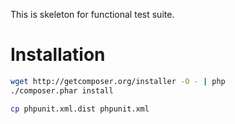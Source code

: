 
This is skeleton for functional test suite.


Installation
============

```bash
wget http://getcomposer.org/installer -O - | php
./composer.phar install

cp phpunit.xml.dist phpunit.xml
```
